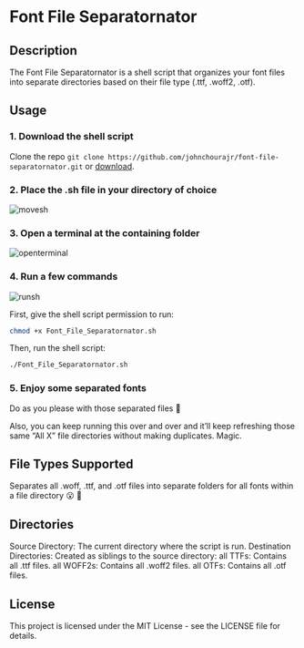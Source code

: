 # Font File Separatornator

## Description
The Font File Separatornator is a shell script that organizes your font files into separate directories based on their file type (.ttf, .woff2, .otf).

## Usage

### 1. Download the shell script

Clone the repo `git clone https://github.com/johnchourajr/font-file-separatornator.git` or [download](https://github.com/johnchourajr/font-file-separatornator/archive/refs/heads/main.zip). 

### 2. Place the .sh file in your directory of choice

![movesh](https://github.com/johnchourajr/font-file-separatornator/assets/6431920/aee9743e-11d1-49d1-97b5-c612b781d491)

### 3. Open a terminal at the containing folder

![openterminal](https://github.com/johnchourajr/font-file-separatornator/assets/6431920/eeee5d3c-e25a-46ae-979a-e6e63b843604)

### 4. Run a few commands

![runsh](https://github.com/johnchourajr/font-file-separatornator/assets/6431920/2c01652c-081e-4df0-bbe9-f6ab65c5dc79)

First, give the shell script permission to run:
```bash
chmod +x Font_File_Separatornator.sh
```

Then, run the shell script:
```bash
./Font_File_Separatornator.sh
```

### 5. Enjoy some separated fonts

Do as you please with those separated files 🙏

Also, you can keep running this over and over and it’ll keep refreshing those same “All X” file directories without making duplicates. Magic.

## File Types Supported
Separates all .woff, .ttf, and .otf files into separate folders for all fonts within a file directory 😮 🤯

## Directories
Source Directory: The current directory where the script is run.
Destination Directories: Created as siblings to the source directory:
all TTFs: Contains all .ttf files.
all WOFF2s: Contains all .woff2 files.
all OTFs: Contains all .otf files.

## License
This project is licensed under the MIT License - see the LICENSE file for details.

